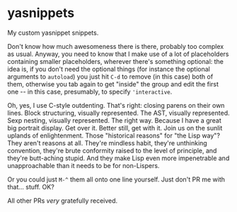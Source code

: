 # yasnippets
My custom yasnippet snippets.

Don't know how much awesomeness there is there, probably too complex as usual. Anyway, you need to know that I make use of a lot of placeholders containing smaller placeholders, wherever there's something optional: the idea is, if you don't need the optional things (for instance the optional arguments to `autoload`) you just hit `C-d` to remove (in this case) both of them, otherwise you tab again to get "inside" the group and edit the first one -- in this case, presumably, to specify `'interactive`.

Oh, yes, I use C-style outdenting. That's right: closing parens on their own lines. Block structuring, visually represented. The AST, visually represented. Sexp nesting, visually represented. The right way. Because I have a great big portrait display. Get over it. Better still, get with it. Join us on the sunlit uplands of enlightenment. Those "historical reasons" for "the Lisp way"? They aren't reasons at all. They're mindless habit, they're unthinking convention, they're brute conformity raised to the level of principle, and they're butt-aching stupid. And they make Lisp even more impenetrable and unapproachable than it needs to be for non-Lispers.

Or you could just `M-^` them all onto one line yourself. Just don't PR me with that... stuff. OK?

All other PRs *very* gratefully received.
